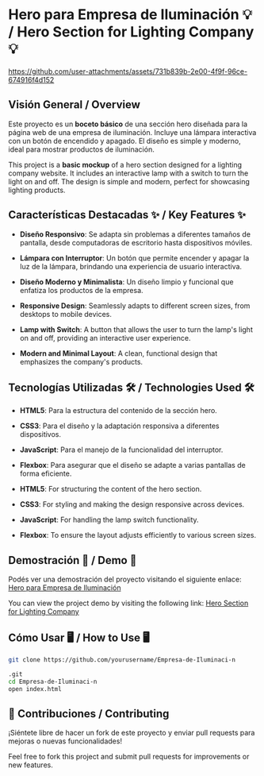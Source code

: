 # Hero para Empresa de Iluminación 💡 / Hero Section for Lighting Company 💡



https://github.com/user-attachments/assets/731b839b-2e00-4f9f-96ce-674916f4d152



## Visión General / Overview
Este proyecto es un **boceto básico** de una sección hero diseñada para la página web de una empresa de iluminación. Incluye una lámpara interactiva con un botón de encendido y apagado. El diseño es simple y moderno, ideal para mostrar productos de iluminación.

This project is a **basic mockup** of a hero section designed for a lighting company website. It includes an interactive lamp with a switch to turn the light on and off. The design is simple and modern, perfect for showcasing lighting products.

## Características Destacadas ✨ / Key Features ✨
- **Diseño Responsivo**: Se adapta sin problemas a diferentes tamaños de pantalla, desde computadoras de escritorio hasta dispositivos móviles.
- **Lámpara con Interruptor**: Un botón que permite encender y apagar la luz de la lámpara, brindando una experiencia de usuario interactiva.
- **Diseño Moderno y Minimalista**: Un diseño limpio y funcional que enfatiza los productos de la empresa.

- **Responsive Design**: Seamlessly adapts to different screen sizes, from desktops to mobile devices.
- **Lamp with Switch**: A button that allows the user to turn the lamp's light on and off, providing an interactive user experience.
- **Modern and Minimal Layout**: A clean, functional design that emphasizes the company's products.

## Tecnologías Utilizadas 🛠️ / Technologies Used 🛠️
- **HTML5**: Para la estructura del contenido de la sección hero.
- **CSS3**: Para el diseño y la adaptación responsiva a diferentes dispositivos.
- **JavaScript**: Para el manejo de la funcionalidad del interruptor.
- **Flexbox**: Para asegurar que el diseño se adapte a varias pantallas de forma eficiente.

- **HTML5**: For structuring the content of the hero section.
- **CSS3**: For styling and making the design responsive across devices.
- **JavaScript**: For handling the lamp switch functionality.
- **Flexbox**: To ensure the layout adjusts efficiently to various screen sizes.

## Demostración 🎥 / Demo 🎥
Podés ver una demostración del proyecto visitando el siguiente enlace: [Hero para Empresa de Iluminación](#)

You can view the project demo by visiting the following link: [Hero Section for Lighting Company](#)

## Cómo Usar 🖥️ / How to Use 🖥️
```bash
git clone https://github.com/yourusername/Empresa-de-Iluminaci-n

.git
cd Empresa-de-Iluminaci-n
open index.html
```


## 🤝 Contribuciones / Contributing

¡Siéntete libre de hacer un fork de este proyecto y enviar pull requests para mejoras o nuevas funcionalidades!

Feel free to fork this project and submit pull requests for improvements or new features.
